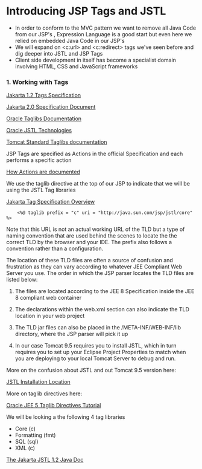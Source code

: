 # Introducing JSP Tags and JSTL

- In order to conform to the MVC pattern we want to remove all Java Code from our JSP's , Expression Language is a good start but even here we relied on embedded Java Code in our JSP's
- We will expand on <c:url> and <c:redirect> tags we've seen before and dig deeper into JSTL and JSP Tags
- Client side development in itself has become a specialist domain involving HTML, CSS and JavaScript frameworks

### 1. Working with Tags 

[Jakarta 1.2 Tags Specification](https://jakarta.ee/specifications/tags/1.2/)  

[Jakarta 2.0 Specification Document](https://jakarta.ee/specifications/tags/2.0/jakarta-tags-spec-2.0.html)

[Oracle Taglibs Documentation](https://docs.oracle.com/cd/B10500_01/java.920/a96657/taglibs.htm)

[Oracle JSTL Technologies](https://www.oracle.com/java/technologies/jstl.html)

[Tomcat Standard Taglibs documentation](https://tomcat.apache.org/taglibs/standard/)


JSP Tags are specified as Actions in the official Specification and each performs a specific action

[How Actions are documented](https://jakarta.ee/specifications/tags/2.0/jakarta-tags-spec-2.0.html#how-actions-are-documented)

We use the taglib directive at the top of our JSP to indicate that we will be using the JSTL Tag libraries

[Jakarta Tag Specification Overview](https://jakarta.ee/specifications/tags/2.0/jakarta-tags-spec-2.0.html#overview-9)


		<%@ taglib prefix = "c" uri = "http://java.sun.com/jsp/jstl/core" %>

Note that this URL is not an actual working URL of the TLD but a type of naming convention that are used behind the scenes to locate the the correct TLD by the browser and your IDE. The prefix also follows a convention rather than a configuration.


The location of these TLD files are often a source of confusion and frustration as they can vary according to whatever JEE Compliant Web Server you use.  The order in which the JSP parser locates the TLD files are listed below:

1. The files are located according to the JEE 8 Specification inside the JEE 8 compliant web container

2. The <taglib> declarations within the web.xml <jsp-config> section can also indicate the TLD location in your web project

3. The TLD jar files can also be placed in the /META-INF/WEB-INF/lib directory, where the JSP parser will pick it up

4. In our case Tomcat 9.5 requires you to install JSTL,  which in turn requires you to set up your Eclipse Project Properties to match when you are deploying to your local Tomcat Server to debug and run. 

More on the confusion about JSTL and out Tomcat 9.5 version here:

[JSTL Installation Location](https://stackoverflow.com/questions/4928271/how-to-install-jstl-the-absolute-uri-http-java-sun-com-jstl-core-cannot-be-r)


More on taglib directives here: 

[Oracle JEE 5 Taglib Directives Tutorial](https://docs.oracle.com/javaee/5/tutorial/doc/bnamu.html)


We will be looking a the following 4 tag libraries

-  Core (c)
-  Formatting (fmt)
-  SQL (sql)
-  XML (c)

[The Jakarta JSTL 1.2 Java Doc](https://jakarta.ee/specifications/tags/1.2/apidocs/)
